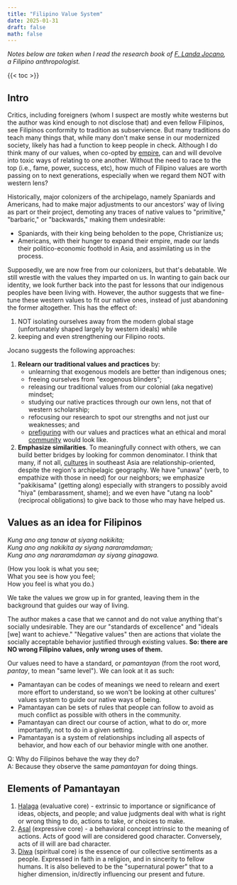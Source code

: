 ```yaml
---
title: "Filipino Value System"
date: 2025-01-31
draft: false
math: false
---
```


*Notes below are taken when I read the research book of [F. Landa Jocano](https://en.wikipedia.org/wiki/F._Landa_Jocano),
a Filipino anthropologist.*

{{< toc >}}

## Intro

Critics, including foreigners (whom I suspect are mostly white westerns
but the author was kind enough to not disclose that) and even fellow
Filipinos, see Filipinos conformity to tradition as subservience. But
many traditions do teach many things that, while many don't make sense
in our modernized society, likely has had a function to keep people in
check. Although I do think many of our values, when co-opted by
[empire](/empire), can and will devolve into toxic ways of relating to
one another. Without the need to race to the top (i.e., fame, power,
success, etc), how much of Filipino values are worth passing on to next
generations, especially when we regard them NOT with western lens?

Historically, major colonizers of the archipelago, namely Spaniards and
Americans, had to make major adjustments to our ancestors' way of living
as part or their project, demoting any traces of native values to
"primitive," "barbaric," or "backwards," making them undesirable:
- Spaniards, with their king being beholden to the pope, Christianize
  us;
- Americans, with their hunger to expand their empire, made our lands
  their politico-economic foothold in Asia, and assimilating us in the
  process.

Supposedly, we are now free from our colonizers, but that's debatable.
We still wrestle with the values they imparted on us. In wanting to gain
back our identity, we look further back into the past for lessons that
our indigenous peoples have been living with. However, the author
suggests that we fine-tune these western values to fit our native ones,
instead of just abandoning the former altogether. This has the effect
of:
1. NOT isolating ourselves away from the modern global stage
   (unfortunately shaped largely by western ideals) while
2. keeping and even strengthening our Filipino roots.

Jocano suggests the following approaches:

1. **Relearn our traditional values and practices** by:
    - unlearning that exogenous models are better than indigenous ones;
    - freeing ourselves from "exogenous blinders";
    - releasing our traditional values from our colonial (aka negative)
      mindset;
    - studying our native practices through our own lens, not that of
      western scholarship;
    - refocusing our research to spot our strengths and not just our
      weaknesses; and
    - [prefiguring](/prefiguration) with our values and practices what
      an ethical and moral [community](/community) would look like.
2. **Emphasize similarities**. To meaningfully connect with others, we
can build better bridges by looking for common denominator. I think that
many, if not all, [cultures](/culture) in southeast Asia are relationship-oriented,
despite the region's archipelagic geography. We have "unawa" (verb, to
empathize with those in need) for our neighbors; we emphasize
"pakikisama" (getting along) especially with strangers to possibly avoid
"hiya" (embarassment, shame); and we even have "utang na loob"
(reciprocal obligations) to give back to those who may have helped us.

## Values as an idea for Filipinos

*Kung ano ang tanaw at siyang nakikita;  
Kung ano ang nakikita ay siyang nararamdaman;  
Kung ano ang nararamdaman ay siyang ginagawa.*

(How you look is what you see;  
What you see is how you feel;  
How you feel is what you do.)

We take the values we grow up in for granted, leaving them in the
background that guides our way of living.

The author makes a case that we cannot and do not value anything that's
socially undesirable. They are our "standards of excellence" and "ideals
[we] want to achieve." "Negative values" then are actions that violate
the socially acceptable behavior justified through existing values. **So:
there are NO wrong Filipino values, only wrong uses of them.**

Our values need to have a standard, or *pamantayan* (from the root word,
*pantay*, to mean "same level"). We can look at it as such:
- Pamantayan can be codes of meanings we need to relearn and exert more
  effort to understand, so we won't be looking at other cultures' values
  system to guide our native ways of being.
- Pamantayan can be sets of rules that people can follow to avoid as
  much conflict as possible with others in the community.
- Pamantayan can direct our course of action, what to do or, more
  importantly, not to do in a given setting.
- Pamantayan is a system of relationships including all aspects of
  behavior, and how each of our behavior mingle with one another.

Q: Why do Filipinos behave the way they do?  
A: Because they observe the same *pamantayan* for doing things.

## Elements of Pamantayan

1. [Halaga](/halaga) (evaluative core) - extrinsic to importance or
   significance of ideas, objects, and people; and value judgments deal
   with what is right or wrong thing to do, actions to take, or choices
   to make.
2. [Asal](/asal) (expressive core) - a behavioral concept intrinsic to
   the meaning of actions. Acts of good will are considered good
   character. Conversely, acts of ill will are bad character.
3. [Diwa](/diwa) (spiritual core) is the essence of our collective
   sentiments as a people. Expressed in faith in a religion, and in
   sincerity to fellow humans. It is also believed to be the
   "supernatural power" that to a higher dimension, in/directly
   influencing our present and future.

